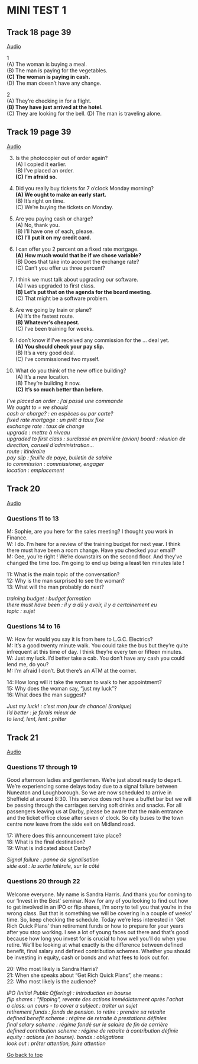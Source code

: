 # MINI TEST 1

<a id="TOP"></a>

## Track 18 page 39

[Audio](Audio/lrtk_18.mp3)

1  
(A) The woman is buying a meal.  
(B) The man is paying for the vegetables.  
**(C) The woman is paying in cash.**  
(D) The man doesn’t have any change.

2  
(A) They’re checking in for a flight.  
**(B) They have just arrived at the hotel.**  
(C) They are looking for the bell. (D) The man is traveling alone.

## Track 19 page 39

[Audio](Audio/lrtk_19.mp3)

3. Is the photocopier out of order again?  
(A) I copied it earlier.  
(B) I’ve placed an order.  
**(C) I’m afraid so**.

4. Did you really buy tickets for 7 o’clock Monday morning?  
**(A) We ought to make an early start.**  
(B) It’s right on time.  
(C) We’re buying the tickets on Monday.

5. Are you paying cash or charge?  
(A) No, thank you.  
(B) I’ll have one of each, please.  
**(C) I’ll put it on my credit card.**

6. I can offer you 2 percent on a fixed rate mortgage.  
**(A) How much would that be if we chose variable?**  
(B) Does that take into account the exchange rate?  
(C) Can’t you offer us three percent?

7. I think we must talk about upgrading our software.  
(A) I was upgraded to first class.  
**(B) Let’s put that on the agenda for the board meeting.**  
(C) That might be a software problem.

8. Are we going by train or plane?  
(A) It’s the fastest route.  
**(B) Whatever’s cheapest.**  
(C) I’ve been training for weeks.

9. I don’t know if I’ve received any commission for the ...  deal yet.  
  **(A) You should check your pay slip.**  
  (B) It’s a very good deal.  
  (C) I’ve commissioned two myself.

10. What do you think of the new office building?  
(A) It’s a new location.  
(B) They’re building it now.  
**(C) It’s so much better than before.**

*I’ve placed an order : j’ai passé une commande  
We ought to = we should  
cash or charge? : en espèces ou par carte?  
fixed rate mortgage : un prêt à taux fixe  
exchange rate : taux de change  
upgrade : mettre à niveau  
upgraded to first class : surclassé en première (avion)
board : réunion de direction, conseil d'administration...  
route : itinéraire  
pay slip : feuille de paye, bulletin de salaire  
to commission : commissioner, engager  
location : emplacement*

## Track 20

[Audio](Audio/lrtk_20.mp3)

### Questions 11 to 13

M: Sophie, are you here for the sales meeting?  I thought you work in Finance.  
W: I do. I’m here for a review of the training budget for next year. I think there must have been a room change. Have you checked your email?  
M: Gee, you’re right ! We’re downstairs on the second floor. And they’ve changed the time too. I’m going to end up being a least ten minutes late !

11: What is the main topic of the conversation?  
12: Why is the man surprised to see the woman?  
13: What will the man probably do next?

*training budget : budget formation  
there must have been : il y a dû y avoir, il y a certainement eu  
topic : sujet*  

### Questions 14 to 16

W: How far would you say it is from here to L.G.C. Electrics?  
M: It’s a good twenty minute walk. You could take the bus but they’re quite infrequent at this time of day. I think they’re every ten or fifteen minutes.  
W: Just my luck. I’d better take a cab. You don’t have any cash you could lend me, do you?  
M: I’m afraid I don’t. But there’s an ATM at the corner.

14: How long will it take the woman to walk to her appointment?  
15: Why does the woman say, “just my luck”?  
16: What does the man suggest?  

*Just my luck! : c’est mon jour de chance! (ironique)  
I’d better : je ferais mieux de  
to lend, lent, lent : prêter*

## Track 21

[Audio](Audio/lrtk_21.mp3)

### Questions 17 through 19

Good afternoon ladies and gentlemen. We’re just about ready to depart. We’re experiencing some delays today due to a signal failure between Nuneaton and Loughborough. So we are now scheduled to arrive in Sheffield at around 8:30. This service does not have a buffet bar but we will be passing through the carriages serving soft drinks and snacks. For all passengers leaving us at Darby, please be aware that the main entrance and the ticket office close after seven o’ clock. So city buses to the town centre now leave from the side exit on Midland road.

17: Where does this announcement take place?   
18: What is the final destination?  
19: What is indicated about Darby?  

*Signal failure  : panne de signalisation  
side exit : la sortie latérale, sur le côté*  

### Questions 20 through 22

Welcome everyone. My name is Sandra Harris. And thank you for coming to our ‘Invest in the Best’ seminar. Now for any of you looking to find out how to get involved in an IPO or flip shares, I’m sorry to tell you that you’re in the wrong class. But that is something we will be covering in a couple of weeks’ time. So, keep checking the schedule. Today we’re less interested in ‘Get Rich Quick Plans’ than retirement funds or how to prepare for your years after you stop working. I see a lot of young faces out there and that’s good because how long you invest for is crucial to how well you’ll do when you retire. We’ll be looking at what exactly is the difference between defined benefit, final salary and defined contribution schemes. Whether you should be investing in equity, cash or bonds and what fees to look out for.

20: Who most likely is Sandra Harris?  
21: When she speaks about “Get Rich Quick Plans”, she means :  
22: Who most likely is the audience?

*IPO (Initial Public Offering) : introduction en bourse  
flip shares : "flipping", revente des actions immédiatement après l'achat  
a class: un cours - to cover a subject : traiter un sujet  
retirement funds : fonds de pension. to retire : prendre sa retraite  
defined benefit scheme : régime de retraite à prestations définies  
final salary scheme : régime fondé sur le salaire de fin de carrière  
defined contribution scheme : régime de retraite à contribution définie  
equity : actions (en bourse). bonds : obligations  
look out : prêter attention, faire attention*

<a href="#TOP">Go back to top</a>



